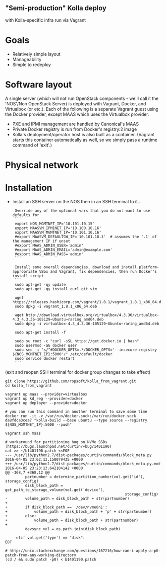 ## "Semi-production" Kolla deploy
with Kolla-specific infra run via Vagrant

# Goals
 - Relatively simple layout
 - Manageability
 - Simple to redeploy

# Software layout
A single server (which will not run OpenStack components - we'll call it the 'NOS'/Non OpenStack Server) is deployed with Vagrant, Docker, and Virtualbox (or etc.). Each of the following is a separate Vagrant guest using the Docker provider, except MAAS which uses the Virtualbox provider:
 - PXE and IPMI management are handled by Canonical's MAAS
 - Private Docker registry is run from Docker's registry:2 image
 - Kolla's deployment/operator host is also built as a container. (Vagrant starts this container automatically as well, so we simply pass a runtime command of 'exit'.)


# Physical network



# Installation

 - Install an SSH server on the NOS then in an SSH terminal to it...

        Override any of the optional vars that you do not want to use defaults for
        ```
        export NOS_MGMTNET_IP='10.101.10.15'
        export MAASVM_IPMINET_IP='10.100.10.16'
        export MAASVM_MGMTNET_IP='10.101.10.16'
        #export MAASVM_DEFAULTGW_IP='10.101.10.3'  # assumes the '.1' of the management IP if unset
        #export MAAS_ADMIN_USER='admin'
        #export MAAS_ADMIN_EMAIL='admin@example.com'
        #export MAAS_ADMIN_PASS='admin'
        ```

        Install some overall dependencies, download and install platform-appropriate VBox and Vagrant, fix dependencies, then run Docker's install script
        ```
        sudo apt-get -qy update
        sudo apt-get -qy install curl git vim
        
        wget https://releases.hashicorp.com/vagrant/1.8.1/vagrant_1.8.1_x86_64.deb
        sudo dpkg -i vagrant_1.8.1_x86_64.deb
        
        wget http://download.virtualbox.org/virtualbox/4.3.36/virtualbox-4.3_4.3.36-105129~Ubuntu~raring_amd64.deb
        sudo dpkg -i virtualbox-4.3_4.3.36-105129~Ubuntu~raring_amd64.deb
        
        sudo apt-get install -f
        
        sudo su root -c "curl -sSL https://get.docker.io | bash"
        sudo usermod -aG docker user
        sudo sed -i "s/^#DOCKER_OPTS=.*/DOCKER_OPTS='--insecure-registry ${NOS_MGMTNET_IP}:5000'/" /etc/default/docker
        sudo service docker restart
        ```

(exit and reopen SSH terminal for docker group changes to take effect)

```
git clone https://github.com/ropsoft/kolla_from_vagrant.git
cd kolla_from_vagrant

vagrant up maas --provider=virtualbox
vagrant up kd_reg --provider=docker
vagrant up deployer --provider=docker

# you can run this command in another terminal to save some time
docker run -it -v /var/run/docker.sock:/var/run/docker.sock da8fdca3cea7 "kolla-build --base ubuntu --type source --registry ${NOS_MGMTNET_IP}:5000 --push"

vagrant ssh maas

# workaround for partitioning bug on NVMe SSDs (https://bugs.launchpad.net/curtin/+bug/1401190)
cat >> ~/b1401190.patch <<EOF
--- /usr/lib/python2.7/dist-packages/curtin/commands/block_meta.py      2016-04-05 23:02:13.158079435 +0000
+++ /usr/lib/python2.7/dist-packages/curtin/commands/block_meta.py.mod  2016-04-05 23:23:13.642104142 +0000
@@ -368,7 +368,12 @@
         partnumber = determine_partition_number(vol.get('id'), storage_config)
         disk_block_path = get_path_to_storage_volume(vol.get('device'),
                                                      storage_config)
-        volume_path = disk_block_path + str(partnumber)
+
+        if disk_block_path == '/dev/nvme0n1':
+            volume_path = disk_block_path + 'p' + str(partnumber)
+        else:
+            volume_path = disk_block_path + str(partnumber)
+
         devsync_vol = os.path.join(disk_block_path)

     elif vol.get('type') == "disk":
EOF

# http://unix.stackexchange.com/questions/167216/how-can-i-apply-a-p0-patch-from-any-working-directory
(cd / && sudo patch -p0) < b1401190.patch


```
